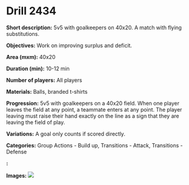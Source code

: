 # Drill 2434

**Short description:**
5v5 with goalkeepers on 40x20. A match with flying substitutions.

**Objectives:**
Work on improving surplus and deficit.

**Area (mxm):**
40x20

**Duration (min):**
10-12 min

**Number of players:**
All players

**Materials:**
Balls, branded t-shirts

**Progression:**
5v5 with goalkeepers on a 40x20 field. When one player leaves the field at any point, a teammate enters at any point. The player leaving must raise their hand exactly on the line as a sign that they are leaving the field of play.

**Variations:**
A goal only counts if scored directly.

**Categories:**
Group Actions - Build up, Transitions - Attack, Transitions - Defense

**:**


**Images:**
![](https://www.coachingfutsal.com/\images\ab164f7f-f042-4fcf-b9d7-8c04ce5a3a59_311.png)

